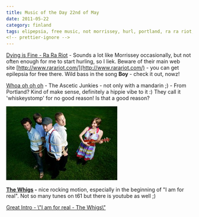 ```yaml
---
title: Music of the Day 22nd of May
date: 2011-05-22
category: finland
tags: elipepsia, free music, not morrissey, hurl, portland, ra ra riot, the ascetic junkies, the whigs, thesixtyone
<!-- prettier-ignore -->
---
```


[Dying is Fine - Ra Ra Riot](http://rarariot.tumblr.com/post/5334715256/hey-uk-europe-we-are-psyched-to-announce-that "on tumblr") - Sounds a lot like Morrissey occasionally, but not often enough for me to start hurling, so I liek. Beware of their main web site [http://www.rarariot.com/](http://www.rarariot.com/) - you can get epilepsia for free there. Wild bass in the song **Boy** - check it out, nowz!

[Whoa oh oh oh](http://www.thesixtyone.com/#/s/lYmaLJnYDkF/album/ "on t61") - The Ascetic Junkies - not only with a mandarin ;) - From Portland? Kind of make sense, definitely a hippie vibe to it :) They call it 'whiskeystomp' for no good reason! Is that a good reason?

[![Ascetic Junkies](images/whiskeystomp2.jpg "whiskeystomp2")](images/whiskeystomp2.jpg)

**[The Whigs](http://www.thewhigs.com/news ".com") -** nice rocking motion, especially in the beginning of "I am for real". Not so many tunes on t61 but there is youtube as well ;)

[Great Intro - \\"I am for real - The Whigs\\"](http://www.youtube.com/watch?v=cbA3ZZAASQQ&feature=BFa&list=AVGxdCwVVULXcYmKVeLWnX6Q1I2OqJdOqr&index=2)
